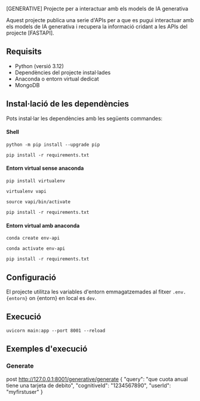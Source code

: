 [GENERATIVE] Projecte per a interactuar amb els models de IA generativa

Aquest projecte publica una serie d'APIs per a que es pugui interactuar amb els models de IA generativa i recupera la informació cridant a les APIs del projecte [FASTAPI].

## Requisits

- Python (versió 3.12)
- Dependències del projecte instal·lades
- Anaconda o entorn virtual dedicat
- MongoDB

## Instal·lació de les dependències

Pots instal·lar les dependències amb les següents commandes:

#### Shell

```shell
python -m pip install --upgrade pip
```

```shell
pip install -r requirements.txt
```

#### Entorn virtual sense anaconda

```shell
pip install virtualenv
```

```shell
virtualenv vapi      
```

```shell
source vapi/bin/activate   
```

```shell
pip install -r requirements.txt
```

#### Entorn virtual amb anaconda

```shell
conda create env-api
```

```shell
conda activate env-api
```

```shell
pip install -r requirements.txt
```

## Configuració

El projecte utilitza les variables d'entorn emmagatzemades al fitxer `.env.{entorn}` on {entorn} en local es `dev`.

## Execució

```shell
uvicorn main:app --port 8001 --reload
```

## Exemples d'execució

### Generate

post http://127.0.0.1:8001/generative/generate
{
 "query": "que cuota anual tiene una tarjeta de debito",
  "cognitiveId": "1234567890",
  "userId": "myfirstuser"
}